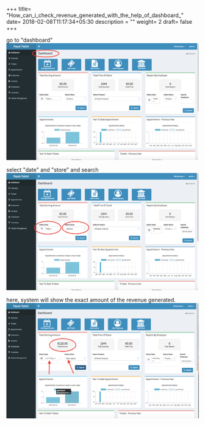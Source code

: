 +++
title= "How_can_i_check_revenue_generated_with_the_help_of_dashboard_"
date= 2018-02-08T11:17:34+05:30
description = ""
weight= 2
draft= false
+++




go to "dashboard"
![How can i check revenue generated with the help of dashboard?](/images/dashboard/how_can_i_check_revenue_generated/go_to_dashboar.png)

select "date" and "store" and search
![How can i check revenue generated with the help of dashboard?](/images/dashboard/how_can_i_check_revenue_generated/select_date_and_store_and_search.png)

here, system will show the exact amount of the revenue generated.
![How can i check revenue generated with the help of dashboard?](/images/dashboard/how_can_i_check_revenue_generated/system_will_show_the_exact_amount_of_revenue.png)

